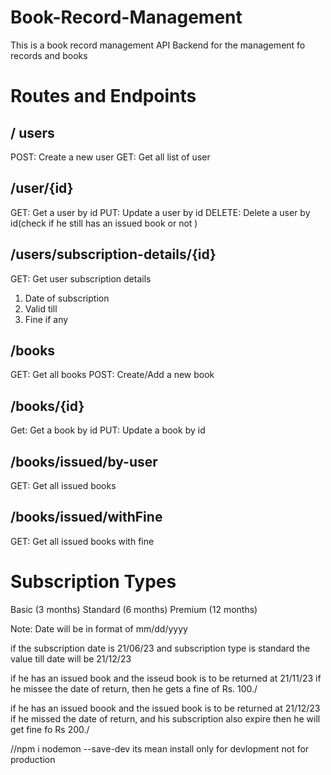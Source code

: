 # Book-Record-Management

This is a book record management API Backend for the management fo records and books

# Routes and Endpoints

## / users
POST: Create a new user
GET: Get all list of user

## /user/{id}
GET: Get a user by id
PUT: Update a user by id
DELETE: Delete a user by id(check if he still has an issued book or not )

## /users/subscription-details/{id}
GET: Get user subscription details
1. Date of subscription
2. Valid till
3. Fine if any

## /books
GET: Get all books
POST: Create/Add a new book

## /books/{id}
Get: Get a book by id
PUT: Update a book by id

## /books/issued/by-user
GET: Get all issued books

## /books/issued/withFine
GET: Get all issued books with fine 

# Subscription Types
Basic (3 months)
Standard (6 months)
Premium (12 months)

Note: Date will be in format of mm/dd/yyyy

if the subscription date is 21/06/23
and subscription type is standard
the value till date will be 21/12/23

if he has an issued book and the isseud book  is to be returned at 21/11/23 
if he missee  the date of return, then he gets a fine of Rs. 100./

if he has an issued boook and the  issued book is to be returned at 21/12/23 if he missed the date of return, and his subscription also expire then he will get fine fo Rs 200./

//npm i nodemon --save-dev its mean install only for devlopment not for production